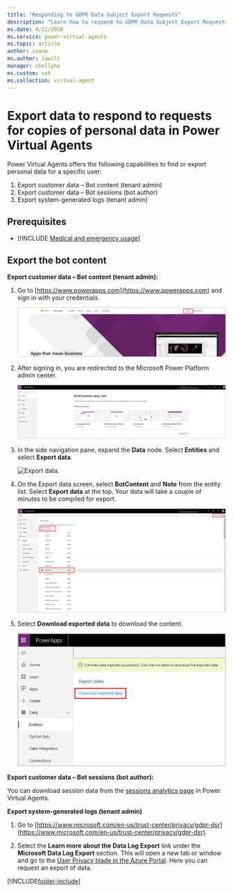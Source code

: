 ```yaml
---
title: "Responding to GDPR Data Subject Export Requests"
description: "Learn how to respond​ to GDPR Data Subject Export Requests for Power Virtual Agents."
ms.date: 9/22/2020
ms.service: power-virtual-agents
ms.topic: article
author: iaanw
ms.author: iawilt
manager: shellyha
ms.custom: ceX
ms.collection: virtual-agent
---
```


# Export data to respond to requests for copies of personal data in Power Virtual Agents




Power Virtual Agents offers the following capabilities to find or export personal data for a specific user:

1. Export customer data – Bot content (tenant admin)
2. Export customer data – Bot sessions (bot author)
3. Export system-generated logs (tenant admin) 


## Prerequisites

- [!INCLUDE [Medical and emergency usage](includes/pva-usage-limitations.md)]



## Export the bot content

**Export customer data – Bot content (tenant admin):**
1. Go to [https://www.powerapps.com](https://www.powerapps.com) and sign in with your credentials.

   ![Sign in to powerapps.com.](media/export-1.png)

2. After signing in, you are redirected to the Microsoft Power Platform admin center.

   ![Power Platform admin center.](media/export-2.png)

3. In the side navigation pane, expand the **Data** node. Select **Entities** and select **Export data**.

   ![Export data.](media/export-3.png)

4. On the Export data screen, select **BotContent** and **Note** from the entity list. Select **Export data** at the top. Your data will take a couple of minutes to be compiled for export.

   ![Select entities for export.](media/export-4.png)

5. Select **Download exported data** to download the content.

   ![Download exported data.](media/export-6.png)


**Export customer data – Bot sessions (bot author):**
 
You can download session data from the [sessions analytics page](analytics-sessions.md) in Power Virtual Agents.

**Export system-generated logs (tenant admin)**


1. Go to [https://www.microsoft.com/en-us/trust-center/privacy/gdpr-dsr](https://www.microsoft.com/en-us/trust-center/privacy/gdpr-dsr).

2. Select the **Learn more about the Data Log Export** link under the **Microsoft Data Log Export** section. This will open a new tab or window and go to the [User Privacy blade in the Azure Portal](https://portal.azure.com/#blade/Microsoft_Azure_Policy/UserPrivacyMenuBlade/Overview). Here you can request an export of data.



[!INCLUDE[footer-include](includes/footer-banner.md)]